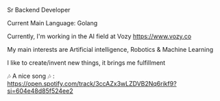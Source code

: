 Sr Backend Developer

Current Main Language: Golang

Currently, I'm working in the AI field at Vozy https://www.vozy.co

My main interests are Artificial intelligence, Robotics & Machine Learning

I like to create/invent new things, it brings me fulfillment

🎶 A nice song 🎶 : https://open.spotify.com/track/3ccAZx3wLZDVB2Nq6rikf9?si=604e48d85f524ee2
<!---
AndrewAlizaga/AndrewAlizaga is a ✨ special ✨ repository because its `README.md` (this file) appears on your GitHub profile.
You can click the Preview link to take a look at your changes.
--->
